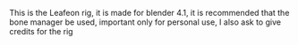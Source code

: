 This is the Leafeon rig, it is made for blender 4.1, it is recommended that the bone manager be used, important only for personal use, I also ask to give credits for the rig
